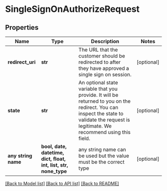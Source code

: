 # SingleSignOnAuthorizeRequest


## Properties
Name | Type | Description | Notes
------------ | ------------- | ------------- | -------------
**redirect_uri** | **str** | The URL that the customer should be redirected to after they have approved a single sign on session. | [optional] 
**state** | **str** | An optional state variable that you provide.  It will be returned to you on the redirect.  You can inspect the state to validate the request is legitimate.  We recommend using this field. | [optional] 
**any string name** | **bool, date, datetime, dict, float, int, list, str, none_type** | any string name can be used but the value must be the correct type | [optional]

[[Back to Model list]](../README.md#documentation-for-models) [[Back to API list]](../README.md#documentation-for-api-endpoints) [[Back to README]](../README.md)


